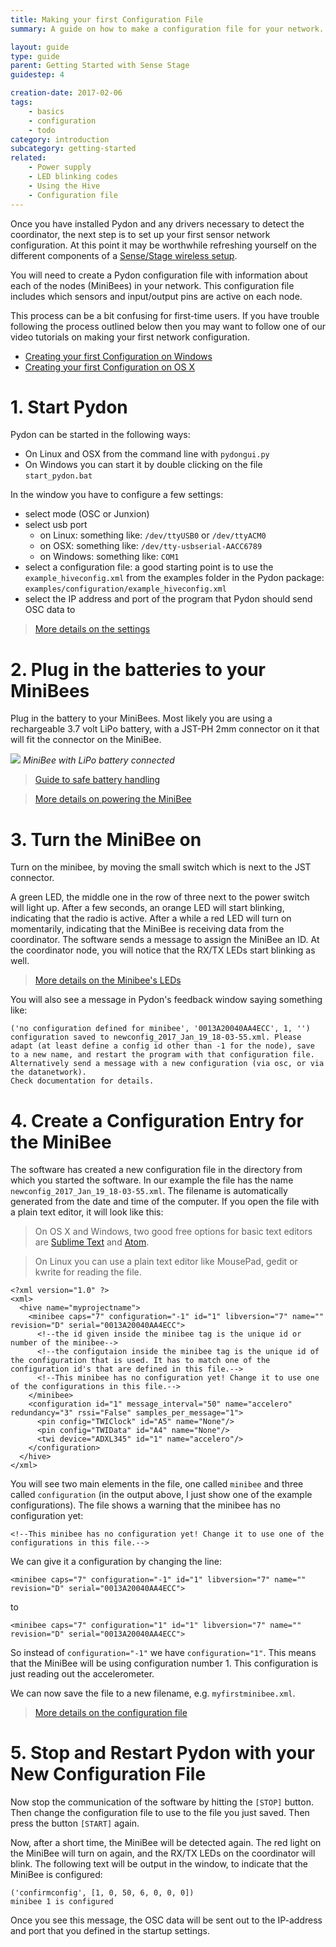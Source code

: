 ```yaml
---
title: Making your first Configuration File
summary: A guide on how to make a configuration file for your network. This example shows a network created using two sensor nodes.

layout: guide
type: guide
parent: Getting Started with Sense Stage
guidestep: 4

creation-date: 2017-02-06
tags:
    - basics
    - configuration
    - todo
category: introduction
subcategory: getting-started
related:
    - Power supply
    - LED blinking codes
    - Using the Hive
    - Configuration file
---
```


Once you have installed Pydon and any drivers necessary to detect the coordinator, the next step is to set up your first sensor network configuration. At this point it may be worthwhile refreshing yourself on the different components of a [Sense/Stage wireless setup](/sensestage-v1/overview-of-the-system).

You will need to create a Pydon configuration file with information about each of the nodes (MiniBees) in your network. This configuration file includes which sensors and input/output pins are active on each node.

This process can be a bit confusing for first-time users. If you have trouble following the process outlined below then you may want to follow one of our video tutorials on making your first network configuration.
* [Creating your first Configuration on Windows](https://vimeo.com/272595238)
* [Creating your first Configuration on OS X]()

# 1. Start Pydon

Pydon can be started in the following ways:

- On Linux and OSX from the command line with `pydongui.py`
- On Windows you can start it by double clicking on the file `start_pydon.bat`

In the window you have to configure a few settings:

* select mode (OSC or Junxion)
* select usb port
    * on Linux: something like: `/dev/ttyUSB0` or `/dev/ttyACM0`
    * on OSX: something like: `/dev/tty-usbserial-AACC6789`
    * on Windows: something like: `COM1`
* select a configuration file: a good starting point is to use the `example_hiveconfig.xml` from the examples folder in the Pydon package: `examples/configuration/example_hiveconfig.xml`
* select the IP address and port of the program that Pydon should send OSC data to

> [More details on the settings](/sensestage-v1/pydon-software-reference)

# 2. Plug in the batteries to your MiniBees

Plug in the battery to your MiniBees. Most likely you are using a rechargeable 3.7 volt LiPo battery, with a JST-PH 2mm connector on it that will fit the connector on the MiniBee.

![](minibee-lipo-connect-05.jpg)
*MiniBee with LiPo battery connected*

> [Guide to safe battery handling](/sensestage-v1/guide-to-batteries)

> [More details on powering the MiniBee](/sensestage-v1/power-supply)

# 3. Turn the MiniBee on

Turn on the minibee, by moving the small switch which is next to the JST connector.

A green LED, the middle one in the row of three next to the power switch will light up. After a few seconds, an orange LED will start blinking, indicating that the radio is active. After a while a red LED will turn on momentarily, indicating that the MiniBee is receiving data from the coordinator. The software sends a message to assign the MiniBee an ID. At the coordinator node, you will notice that the RX/TX LEDs start blinking as well.

> [More details on the Minibee's LEDs](/sensestage-v1/led-blinking-codes)


You will also see a message in Pydon's feedback window saying something like:

    ('no configuration defined for minibee', '0013A20040AA4ECC', 1, '')
    configuration saved to newconfig_2017_Jan_19_18-03-55.xml. Please adapt (at least define a config id other than -1 for the node), save to a new name, and restart the program with that configuration file. Alternatively send a message with a new configuration (via osc, or via the datanetwork).
    Check documentation for details.


# 4. Create a Configuration Entry for the MiniBee

The software has created a new configuration file in the directory from which you started the software. In our example the file has the name `newconfig_2017_Jan_19_18-03-55.xml`. The filename is automatically generated from the date and time of the computer. If you open the file with a plain text editor, it will look like this:

> On OS X and Windows, two good free options for basic text editors are [Sublime Text](https://www.sublimetext.com/) and [Atom](https://atom.io/).

> On Linux you can use a plain text editor like MousePad, gedit or kwrite for reading the file.


```
<?xml version="1.0" ?>
<xml>
  <hive name="myprojectname">
    <minibee caps="7" configuration="-1" id="1" libversion="7" name="" revision="D" serial="0013A20040AA4ECC">
      <!--the id given inside the minibee tag is the unique id or number of the minibee-->
      <!--the configutaion inside the minibee tag is the unique id of the configuration that is used. It has to match one of the configuration id's that are defined in this file.-->
      <!--This minibee has no configuration yet! Change it to use one of the configurations in this file.-->
    </minibee>
    <configuration id="1" message_interval="50" name="accelero" redundancy="3" rssi="False" samples_per_message="1">
      <pin config="TWIClock" id="A5" name="None"/>
      <pin config="TWIData" id="A4" name="None"/>
      <twi device="ADXL345" id="1" name="accelero"/>
    </configuration>
  </hive>
</xml>
```

You will see two main elements in the file, one called `minibee` and three called `configuration` (in the output above, I just show one of the example configurations). The file shows a warning that the minibee has no configuration yet:

    <!--This minibee has no configuration yet! Change it to use one of the configurations in this file.-->

We can give it a configuration by changing the line:

    <minibee caps="7" configuration="-1" id="1" libversion="7" name="" revision="D" serial="0013A20040AA4ECC">

to

    <minibee caps="7" configuration="1" id="1" libversion="7" name="" revision="D" serial="0013A20040AA4ECC">

So instead of `configuration="-1"` we have `configuration="1"`. This means that the MiniBee will be using configuration number 1. This configuration is just reading out the accelerometer.

We can now save the file to a new filename, e.g. `myfirstminibee.xml`.

> [More details on the configuration file](/sensestage-v1/configuration-file)


# 5. Stop and Restart Pydon with your New Configuration File

Now stop the communication of the software by hitting the `[STOP]` button. Then change the configuration file to use to the file you just saved. Then press the button `[START]` again.

Now, after a short time, the MiniBee will be detected again. The red light on the MiniBee will turn on again, and the RX/TX LEDs on the coordinator will blink. The following text will be output in the window, to indicate that the MiniBee is configured:

    ('confirmconfig', [1, 0, 50, 6, 0, 0, 0])
    minibee 1 is configured

Once you see this message, the OSC data will be sent out to the IP-address and port that you defined in the startup settings.
